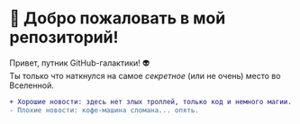 # 🎉 Добро пожаловать в мой репозиторий! 

Привет, путник GitHub-галактики! 👽  
Ты только что наткнулся на самое *секретное* (или не очень) место во Вселенной.  

```diff
+ Хорошие новости: здесь нет злых троллей, только код и немного магии.
- Плохие новости: кофе-машина сломана... опять.
